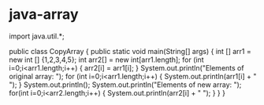 # java-array
import java.util.*;

public class CopyArray {
    public static void main(String[] args) {
      int [] arr1 = new int [] {1,2,3,4,5};
      int arr2[] = new int[arr1.length];
       for (int i=0;i<arr1.length;i++) {
         arr2[i] = arr1[i];
       }
      System.out.println("Elements of original array: ");
      for (int i=0;i<arr1.length;i++) {
        System.out.println(arr1[i] + " ");
      }
      System.out.println();
      System.out.println("Elements of new array: ");
      for(int i=0;i<arr2.length;i++) {
        System.out.println(arr2[i] + " ");
      }
  }
}
 
